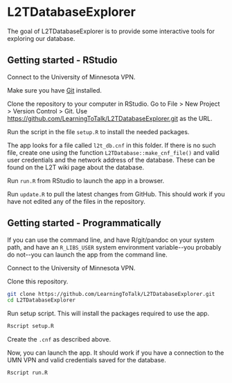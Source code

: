 
<!-- README.md is generated from README.Rmd. Please edit that file -->
L2TDatabaseExplorer
===================

The goal of L2TDatabaseExplorer is to provide some interactive tools for exploring our database.

Getting started - RStudio
-------------------------

Connect to the University of Minnesota VPN.

Make sure you have [Git](https://git-scm.com/downloads) installed.

Clone the repository to your computer in RStudio. Go to File &gt; New Project &gt; Version Control &gt; Git. Use <https://github.com/LearningToTalk/L2TDatabaseExplorer.git> as the URL.

Run the script in the file `setup.R` to install the needed packages.

The app looks for a file called `l2t_db.cnf` in this folder. If there is no such file, create one using the function `L2TDatabase::make_cnf_file()` and valid user credentials and the network address of the database. These can be found on the L2T wiki page about the database.

Run `run.R` from RStudio to launch the app in a browser.

Run `update.R` to pull the latest changes from GitHub. This should work if you have not edited any of the files in the repository.

Getting started - Programmatically
----------------------------------

If you can use the command line, and have R/git/pandoc on your system path, and have an `R_LIBS_USER` system environment variable--you probably do not--you can launch the app from the command line.

Connect to the University of Minnesota VPN.

Clone this repository.

``` bash
git clone https://github.com/LearningToTalk/L2TDatabaseExplorer.git
cd L2TDatabaseExplorer
```

Run setup script. This will install the packages required to use the app.

``` bash
Rscript setup.R
```

Create the `.cnf` as described above.

Now, you can launch the app. It should work if you have a connection to the UMN VPN and valid credentials saved for the database.

``` bash
Rscript run.R
```
